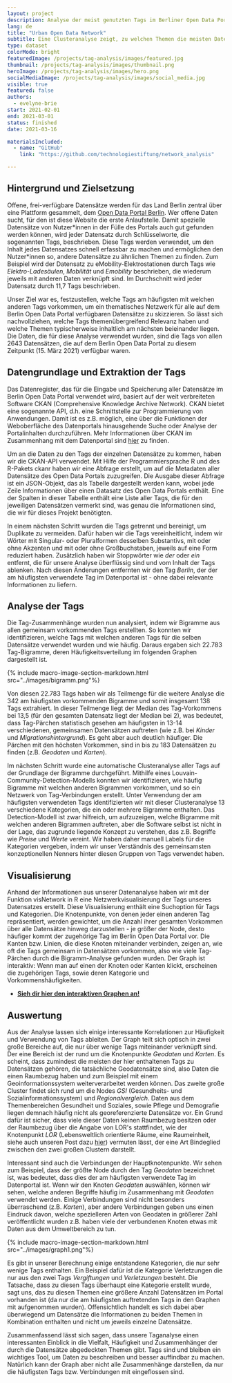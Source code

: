 ```yaml
---
layout: project
description: Analyse der meist genutzten Tags im Berliner Open Data Portal.
lang: de
title: "Urban Open Data Network"
subtitle: Eine Clusteranalyse zeigt, zu welchen Themen die meisten Daten im Open Data Portal Berlin vorhanden sind und wie sie sich durch Tags miteinander verknüpft lassen
type: dataset
colorMode: bright
featuredImage: /projects/tag-analysis/images/featured.jpg
thumbnail: /projects/tag-analysis/images/thumbnail.png
heroImage: /projects/tag-analysis/images/hero.png
socialMediaImage: /projects/tag-analysis/images/social_media.jpg
visible: true
featured: false
authors:
  - evelyne-brie
start: 2021-02-01
end: 2021-03-01
status: finished
date: 2021-03-16

materialsIncluded:
  - name: "GitHub"
    link: "https://github.com/technologiestiftung/network_analysis"

---
```


## Hintergrund und Zielsetzung

Offene, frei-verfügbare Datensätze werden für das Land Berlin zentral über eine Plattform gesammelt, dem [Open Data Portal Berlin](https://daten.berlin.de). Wer offene Daten sucht, für den ist diese Website die erste Anlaufstelle. Damit spezielle Datensätze von Nutzer\*innen in der Fülle des Portals auch gut gefunden werden können, wird jeder Datensatz durch Schlüsselworte, die sogenannten Tags, beschrieben. Diese Tags werden verwendet, um den Inhalt jedes Datensatzes schnell erfassbar zu machen und ermöglichen den Nutzer\*innen so, andere Datensätze zu ähnlichen Themen zu finden. Zum Beispiel wird der Datensatz zu eMobility-Elektrostationen durch Tags wie *Elektro-Ladesäulen*, *Mobilität* und *Emobility* beschrieben, die wiederum jeweils mit anderen Daten verknüpft sind. Im Durchschnitt wird jeder Datensatz durch 11,7 Tags beschrieben. 

Unser Ziel war es, festzustellen, welche Tags am häufigsten mit welchen anderen Tags vorkommen, um ein thematisches Netzwerk für alle auf dem Berlin Open Data Portal verfügbaren Datensätze zu skizzieren. So lässt sich nachvollziehen, welche Tags themenübergreifend Relevanz haben und welche Themen typischerweise inhaltlich am nächsten beieinander liegen. 
Die Daten, die für diese Analyse verwendet wurden, sind die Tags von allen 2643 Datensätzen, die auf dem Berlin Open Data Portal zu diesem Zeitpunkt (15. März 2021) verfügbar waren.

## Datengrundlage und Extraktion der Tags

Das Datenregister, das für die Eingabe und Speicherung aller Datensätze im Berlin Open Data Portal verwendet wird, basiert auf der weit verbreiteten Software CKAN (Comprehensive Knowledge Archive Network). CKAN bietet eine sogenannte API, d.h. eine Schnittstelle zur Programmierung von Anwendungen. Damit ist es z.B. möglich, eine über die Funktionen der Weboberfläche des Datenportals hinausgehende Suche oder Analyse der Portalinhalten durchzuführen. Mehr Informationen über CKAN im Zusammenhang mit dem Datenportal sind [hier](https://berlinonline.github.io/open-data-handbuch/#ckan-api-1) zu finden.

Um an die Daten zu den Tags der einzelnen Datensätze zu kommen, haben wir die CKAN-API verwendet. Mit Hilfe der Programmiersprache R und des R-Pakets ckanr haben wir eine Abfrage erstellt, um auf die Metadaten aller Datensätze des Open Data Portals zuzugreifen. Die Ausgabe dieser Abfrage ist ein JSON-Objekt, das als Tabelle dargestellt werden kann, wobei jede Zeile Informationen über einen Datasatz des Open Data Portals enthält. Eine der Spalten in dieser Tabelle enthält eine Liste aller Tags, die für den jeweiligen Datensätzen vermerkt sind, was genau die Informationen sind, die wir für dieses Projekt benötigten. 

In einem nächsten Schritt wurden die Tags getrennt und bereinigt, um Duplikate zu vermeiden. Dafür haben wir die Tags vereinheitlicht, indem wir Wörter mit Singular- oder Pluralformen desselben Substantivs, mit oder ohne Akzenten und mit oder ohne Großbuchstaben, jeweils auf eine Form reduziert haben. Zusätzlich haben wir Stoppwörter wie *der* oder *ein* entfernt, die für unsere Analyse überflüssig sind und vom Inhalt der Tags ablenken. Nach diesen Änderungen entfernten wir den Tag *Berlin*, der der am häufigsten verwendete Tag im Datenportal ist - ohne dabei relevante Informationen zu liefern. 


## Analyse der Tags

Die Tag-Zusammenhänge wurden nun analysiert, indem wir Bigramme aus allen gemeinsam vorkommenden Tags erstellten. So konnten wir identifizieren, welche Tags mit welchen anderen Tags für die selben Datensätze verwendet wurden und wie häufig. Daraus ergaben sich 22.783 Tag-Bigramme, deren Häufigkeitsverteilung im folgenden Graphen dargestellt ist. 

{% include macro-image-section-markdown.html src="../images/bigramm.png"%}

Von diesen 22.783 Tags haben wir als Teilmenge für die weitere Analyse die 342 am häufigsten vorkommenden Bigramme und somit insgesamt 138 Tags extrahiert. In dieser Teilmenge liegt der Median des Tag-Vorkommens bei 13,5 (für den gesamten Datensatz liegt der Median bei 2), was bedeutet, dass Tag-Pärchen statistisch gesehen am häufigsten in 13-14 verschiedenen, gemeinsamen Datensätzen auftreten (wie z.B. bei *Kinder* und *Migrationshintergrund*). Es geht aber auch deutlich häufiger. Die Pärchen mit den höchsten Vorkommen, sind in bis zu 183 Datensätzen zu finden (z.B. *Geodaten* und *Karten*). 



Im nächsten Schritt wurde eine automatische Clusteranalyse aller Tags auf der Grundlage der Bigramme durchgeführt. Mithilfe eines Louvain-Community-Detection-Modells konnten wir identifizieren, wie häufig Bigramme mit welchen anderen Bigrammen vorkommen, und so ein Netzwerk von Tag-Verbindungen erstellt. Unter Verwendung der am häufigsten verwendeten Tags identifizierten wir mit dieser Clusteranalyse 13 verschiedene Kategorien, die ein oder mehrere Bigramme enthalten. Das Detection-Modell ist zwar hilfreich, um aufzuzeigen, welche Bigramme mit welchen anderen Bigrammen auftreten, aber die Software selbst ist nicht in der Lage, das zugrunde liegende Konzept zu verstehen, das z.B. Begriffe wie *Preise* und *Werte* vereint. Wir haben daher manuell Labels für die Kategorien vergeben, indem wir unser Verständnis des gemeinsamsten konzeptionellen Nenners hinter diesen Gruppen von Tags verwendet haben. 
 

## Visualisierung

Anhand der Informationen aus unserer Datenanalyse haben wir mit der Funktion visNetwork in R eine Netzwerkvisualisierung der Tags unseres Datensatzes erstellt. Diese Visualisierung enthält eine Suchoption für Tags und Kategorien. Die Knotenpunkte, von denen jeder einen anderen Tag repräsentiert, werden gewichtet, um die Anzahl ihrer gesamten Vorkommen über alle Datensätze hinweg darzustellen - je größer der Node, desto häufiger kommt der zugehörige Tag im Berlin Open Data Portal vor. Die Kanten bzw. Linien, die diese Knoten miteinander verbinden, zeigen an, wie oft die Tags gemeinsam in Datensätzen vorkommen, also wie viele Tag-Pärchen durch die Bigramm-Analyse gefunden wurden. Der Graph ist interaktiv: Wenn man auf einen der Knoten oder Kanten klickt, erscheinen die zugehörigen Tags, sowie deren Kategorie und Vorkommenshäufigkeiten. 

- **[Sieh dir hier den interaktiven Graphen an!](https://odis-berlin.de/ressourcen/tag-analyse.html)**

## Auswertung

Aus der Analyse lassen sich einige interessante Korrelationen zur Häufigkeit und Verwendung von Tags ableiten. Der Graph teilt sich optisch in zwei große Bereiche auf, die nur über wenige Tags miteinander verknüpft sind. Der eine Bereich ist der rund um die Knotenpunkte *Geodaten* und *Karten*. Es scheint, dass zumindest die meisten der hier enthaltenen Tags zu Datensätzen gehören, die tatsächliche Geodatensätze sind, also Daten die einen Raumbezug haben und zum Beispiel mit einem Geoinformationssystem weiterverarbeitet werden können. Das zweite große Cluster findet sich rund um die Nodes *GSI* (Gesundheits- und Sozialinformationssystem) und *Regionalvergleich*. Daten aus dem Themenbereichen Gesundheit und Soziales, sowie Pflege und Demografie liegen demnach häufig nicht als georeferenzierte Datensätze vor. Ein Grund dafür ist sicher, dass viele dieser Daten keinen Raumbezug besitzen oder der Raumbezug über die Angabe von LOR's stattfindet, wie der Knotenpunkt *LOR* (Lebensweltlich orientierte Räume, eine Raumeinheit, siehe auch unseren Post dazu [hier](https://lab.technologiestiftung-berlin.de/projects/spatial-units/de/)) vermuten lässt, der eine Art Bindeglied zwischen den zwei großen Clustern darstellt.

Interessant sind auch die Verbindungen der Hauptknotenpunkte. Wir sehen zum Beispiel, dass der größte Node durch den Tag *Geodaten* bezeichnet ist, was bedeutet, dass dies der am häufigsten verwendete Tag im Datenportal ist. Wenn wir den Knoten *Geodaten* auswählen, können wir sehen, welche anderen Begriffe häufig im Zusammenhang mit *Geodaten* verwendet werden. Einige Verbindungen sind nicht besonders überraschend (z.B. *Karten*), aber andere Verbindungen geben uns einen Eindruck davon, welche spezielleren Arten von Geodaten in größerer Zahl veröffentlicht wurden z.B. haben viele der verbundenen Knoten etwas mit Daten aus dem Umweltbereich zu tun.

{% include macro-image-section-markdown.html src="../images/graph1.png"%}

Es gibt in unserer Berechnung einige entstandene Kategorien, die nur sehr wenige Tags enthalten. Ein Beispiel dafür ist die Kategorie Verletzungen die nur aus den zwei Tags *Vergiftungen* und *Verletzungen* besteht. Die Tatsache, dass zu diesen Tags überhaupt eine Kategorie erstellt wurde, sagt uns, das zu diesen Themen eine größere Anzahl Datensätzen im Portal vorhanden ist (da nur die am häufigsten auftretenden Tags in den Graphen mit aufgenommen wurden). Offensichtlich handelt es sich dabei aber überwiegend um Datensätze die Informationen zu beiden Themen in Kombination enthalten und nicht um jeweils einzelne Datensätze.

Zusammenfassend lässt sich sagen, dass unsere Taganalyse einen interessanten Einblick in die Vielfalt, Häufigkeit und Zusammenhänger der durch die Datensätze abgedeckten Themen gibt. Tags sind und bleiben ein wichtiges Tool, um Daten zu beschreiben und besser auffindbar zu machen. Natürlich kann der Graph aber nicht alle Zusammenhänge darstellen, da nur die häufigsten Tags bzw. Verbindungen mit eingeflossen sind.


